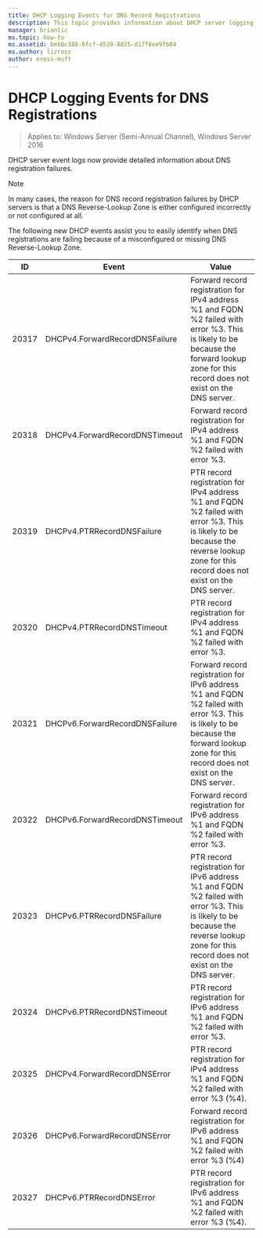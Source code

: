 ```yaml
---
title: DHCP Logging Events for DNS Record Registrations
description: This topic provides information about DHCP server logging events in Windows Server 2016.
manager: brianlic
ms.topic: how-to
ms.assetid: beb8c188-6fcf-4520-8825-d17f8ee9fb04
ms.author: lizross
author: eross-msft
---
```


# DHCP Logging Events for DNS Registrations

>Applies to: Windows Server (Semi-Annual Channel), Windows Server 2016

DHCP server event logs now provide detailed information about DNS registration failures.

>[!NOTE]
>In many cases, the reason for DNS record registration failures by DHCP servers is that a DNS Reverse\-Lookup Zone is either configured incorrectly or not configured at all.

The following new DHCP events assist you to easily identify when DNS registrations are failing because of a misconfigured or missing DNS Reverse\-Lookup Zone.

|ID|Event|Value|
|-----|--------------------|--------------------------------------------------------|
|20317|DHCPv4.ForwardRecordDNSFailure|Forward record registration for IPv4 address %1 and FQDN %2 failed with error %3. This is likely to be because the forward lookup zone for this record does not exist on the DNS server.|
|20318|DHCPv4.ForwardRecordDNSTimeout|Forward record registration for IPv4 address %1 and FQDN %2 failed with error %3.|
|20319|DHCPv4.PTRRecordDNSFailure|PTR record registration for IPv4 address %1 and FQDN %2 failed with error %3. This is likely to be because the reverse lookup zone for this record does not exist on the DNS server.|
|20320|DHCPv4.PTRRecordDNSTimeout|PTR record registration for IPv4 address %1 and FQDN %2 failed with error %3.|
|20321|DHCPv6.ForwardRecordDNSFailure|Forward record registration for IPv6 address %1 and FQDN %2 failed with error %3. This is likely to be because the forward lookup zone for this record does not exist on the DNS server.|
|20322|DHCPv6.ForwardRecordDNSTimeout|Forward record registration for IPv6 address %1 and FQDN %2 failed with error %3.|
|20323|DHCPv6.PTRRecordDNSFailure|PTR record registration for IPv6 address %1 and FQDN %2 failed with error %3. This is likely to be because the reverse lookup zone for this record does not exist on the DNS server.|
|20324|DHCPv6.PTRRecordDNSTimeout|PTR record registration for IPv6 address %1 and FQDN %2 failed with error %3.|
|20325|DHCPv4.ForwardRecordDNSError|PTR record registration for IPv4 address %1 and FQDN %2 failed with error %3 \(%4\).|
|20326|DHCPv6.ForwardRecordDNSError|Forward record registration for IPv6 address %1 and FQDN %2 failed with error %3 \(%4\)|
|20327|DHCPv6.PTRRecordDNSError|PTR record registration for IPv6 address %1 and FQDN %2 failed with error %3 \(%4\).|

